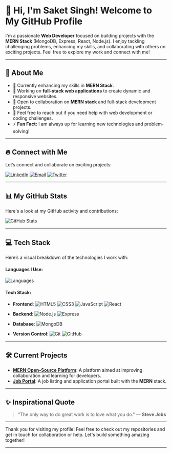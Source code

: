 # 👋 Hi, I'm Saket Singh! Welcome to My GitHub Profile

I'm a passionate **Web Developer** focused on building projects with the **MERN Stack** (MongoDB, Express, React, Node.js). I enjoy tackling challenging problems, enhancing my skills, and collaborating with others on exciting projects. Feel free to explore my work and connect with me!

---

## 🚀 About Me

- 🌱 Currently enhancing my skills in **MERN Stack**.
- 💼 Working on **full-stack web applications** to create dynamic and responsive websites.
- 🤝 Open to collaboration on **MERN stack** and full-stack development projects.
- 💬 Feel free to reach out if you need help with web development or coding challenges.
- ⚡ **Fun Fact:** I am always up for learning new technologies and problem-solving!

---

## 🔥 Connect with Me

Let’s connect and collaborate on exciting projects:

[![LinkedIn](https://img.shields.io/badge/LinkedIn-0077B5?style=flat&logo=linkedin&logoColor=white)](https://www.linkedin.com/in/saketsingh94/)
[![Email](https://img.shields.io/badge/Email-D14836?style=flat&logo=gmail&logoColor=white)](mailto:saketchaudhary2004@gmail.com)
[![Twitter](https://img.shields.io/badge/Twitter-1DA1F2?style=flat&logo=twitter&logoColor=white)](https://twitter.com/saket_tweets)

---

## 📊 My GitHub Stats

Here's a look at my GitHub activity and contributions:

![GitHub Stats](https://github-readme-stats.vercel.app/api?username=saketchaudhary94&show_icons=true&theme=radical&hide_title=true&count_private=true)

---

## 💻 Tech Stack

Here’s a visual breakdown of the technologies I work with:

#### **Languages I Use**:

![Languages](https://github-readme-stats.vercel.app/api/top-langs/?username=saketchaudhary94&layout=compact&theme=radical)

#### **Tech Stack**:

- **Frontend**: ![HTML5](https://img.shields.io/badge/-HTML5-E34F26?style=flat-square&logo=html5&logoColor=white) ![CSS3](https://img.shields.io/badge/-CSS3-1572B6?style=flat-square&logo=css3&logoColor=white) ![JavaScript](https://img.shields.io/badge/-JavaScript-F7DF1E?style=flat-square&logo=javascript&logoColor=black) ![React](https://img.shields.io/badge/-React-61DAFB?style=flat-square&logo=react&logoColor=black)
  
- **Backend**: ![Node.js](https://img.shields.io/badge/-Node.js-339933?style=flat-square&logo=node.js&logoColor=white) ![Express](https://img.shields.io/badge/-Express-000000?style=flat-square&logo=express&logoColor=white)
  
- **Database**: ![MongoDB](https://img.shields.io/badge/-MongoDB-47A248?style=flat-square&logo=mongodb&logoColor=white)

- **Version Control**: ![Git](https://img.shields.io/badge/-Git-F05032?style=flat-square&logo=git&logoColor=white) ![GitHub](https://img.shields.io/badge/-GitHub-181717?style=flat-square&logo=github)

---

## 🛠️ Current Projects

- **[MERN Open-Source Platform](https://github.com/saketchaudhary94/mern-platform)**: A platform aimed at improving collaboration and learning for developers.
- **[Job Portal](https://github.com/saketchaudhary94/job-portal)**: A job listing and application portal built with the **MERN** stack.

---

## ✨ Inspirational Quote

> "The only way to do great work is to love what you do." — **Steve Jobs**

---

Thank you for visiting my profile! Feel free to check out my repositories and get in touch for collaboration or help. Let's build something amazing together!

---
